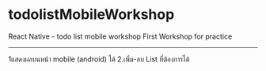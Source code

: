 # todolistMobileWorkshop
React Native - todo list mobile workshop 
First Workshop for practice
___________________________________________
1แสดงผลบนหน้า mobile (android) ได้
2.เพิ่ม-ลบ List ที่ต้องการได้
